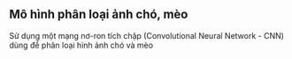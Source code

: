 ## Mô hình phân loại ảnh chó, mèo

<span>Sử dụng một mạng nơ-ron tích chập (Convolutional Neural Network - CNN) dùng để phân loại hình ảnh chó và mèo</span>

